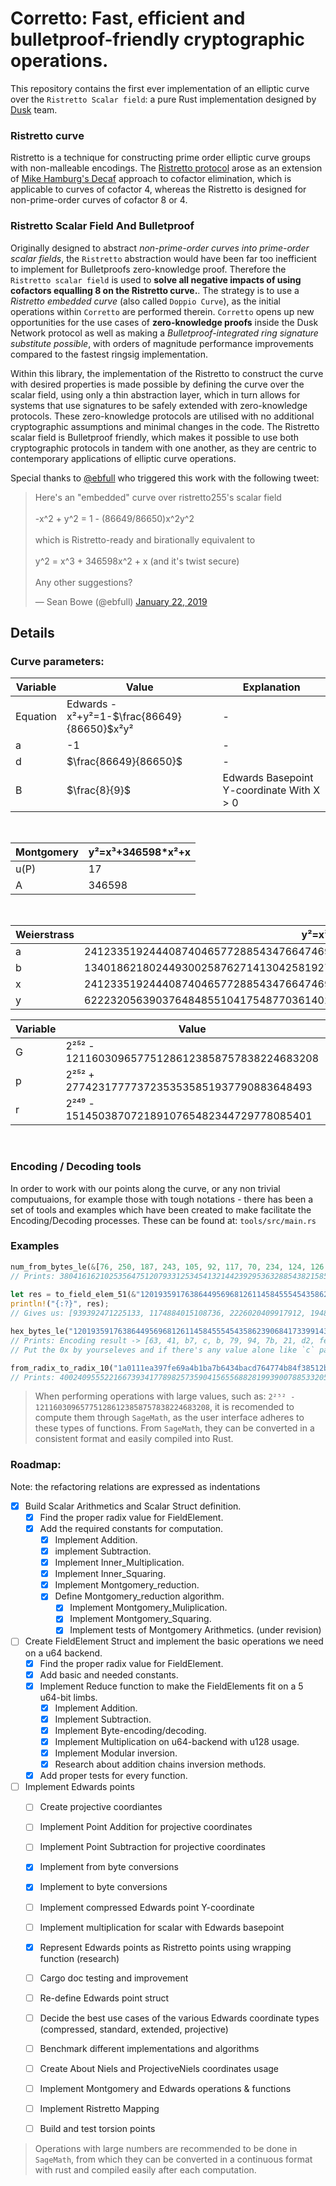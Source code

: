 # Corretto: Fast, efficient and bulletproof-friendly cryptographic operations.

This repository contains the first ever implementation of an elliptic curve over the `Ristretto Scalar field`: a pure Rust implementation designed by [Dusk](https://dusk.network) team.

### Ristretto curve 

Ristretto is a technique for constructing prime order elliptic curve groups with non-malleable encodings. The [Ristretto protocol](https://ristretto.group/ristretto.html) arose as an extension of [Mike Hamburg's Decaf](https://www.shiftleft.org/papers/decaf/decaf.pdf) approach to cofactor elimination, which is applicable to curves of
cofactor 4, whereas the Ristretto is designed for non-prime-order curves of cofactor 8 or 4.

### Ristretto Scalar Field And Bulletproof

Originally designed to abstract _non-prime-order curves into prime-order scalar fields_, the `Ristretto` abstraction would have been far too inefficient to implement for Bulletproofs zero-knowledge proof. Therefore the `Ristretto scalar field` is used to **solve all negative impacts of using cofactors equalling 8 on the Ristretto curve.**. The strategy is to use a _Ristretto embedded curve_ (also called `Doppio Curve`), as the initial operations within `Corretto` are performed therein. `Corretto` opens up new opportunities for the use cases of **zero-knowledge proofs** inside the Dusk Network protocol as well as making a _Bulletproof-integrated ring signature substitute possible_, with orders of magnitude performance improvements compared to the fastest ringsig implementation.

Within this library, the implementation of the Ristretto to construct the curve with desired properties is made possible by 
defining the curve over the scalar field, using only a thin abstraction layer, which in turn allows for systems that use signatures to be safely extended with zero-knowledge protocols. These zero-knowledge protocols are utilised with no additional cryptographic assumptions and minimal changes in the code. The Ristretto scalar field is Bulletproof friendly, which makes it possible to use both cryptographic protocols in tandem with one another, as they are centric to contemporary applications of elliptic curve operations.

Special thanks to [@ebfull](https://github.com/ebfull) who triggered this work with the following tweet:

<blockquote class="twitter-tweet" data-lang="en"><p lang="en" dir="ltr">Here&#39;s an &quot;embedded&quot; curve over ristretto255&#39;s scalar field<br><br>-x^2 + y^2 = 1 - (86649/86650)x^2y^2<br><br>which is Ristretto-ready and birationally equivalent to<br><br>y^2 = x^3 + 346598x^2 + x (and it&#39;s twist secure)<br><br>Any other suggestions?</p>&mdash; Sean Bowe (@ebfull) <a href="https://twitter.com/ebfull/status/1087571257057406976?ref_src=twsrc%5Etfw">January 22, 2019</a></blockquote>

## Details

### Curve parameters:

| Variable | Value | Explanation |
|--|--|--|
| Equation | Edwards -x²+y²=1-$`\frac{86649}{86650}`$x²y² | -|
| a | -1 | - |
| d | $`\frac{86649}{86650}`$ | - |
| B | $`\frac{8}{9}`$ | Edwards Basepoint Y-coordinate With X > 0 | 

<br/>

| Montgomery | y²=x³+346598*x²+x |
|--|--|
| u(P) | 17 | `u` coordinate of the Montgomery Basepoint, X-coordinate | \
| A | 346598 | |

<br/>

| Weierstrass | y²=x³+ax+b |
|--|--|
| a | 2412335192444087404657728854347664746952372119793302535333983646055108025796 | |
| b | 1340186218024493002587627141304258192751317844329612519629993998710484804961 | |
| x | 2412335192444087404657728854347664746952372119793302535333983646095151532546 | |
| y | 6222320563903764848551041754877036140234555813488015858364752483591799173948 | |

| Variable | Value | Explanation |
|--|--|--|
| G | 2²⁵² - 121160309657751286123858757838224683208 | Curve order |
| p | 2²⁵² + 27742317777372353535851937790883648493 | Prime of the field |
| r | 2²⁴⁹ - 15145038707218910765482344729778085401 | Prime of the Sub-Group |\

<br/>

### Encoding / Decoding tools
In order to work with our points along the curve, or any non trivial computuaions, for example those with tough notations - there has been a set of tools and examples which have been created to make facilitate the Encoding/Decoding processes. These can be found at: `tools/src/main.rs` 

### Examples

```rust
num_from_bytes_le(&[76, 250, 187, 243, 105, 92, 117, 70, 234, 124, 126, 180, 87, 149, 62, 249, 16, 149, 138, 56, 26, 87, 14, 76, 251, 39, 168, 74, 176, 202, 26, 84]);
// Prints: 38041616210253564751207933125345413214423929536328854382158537130491690875468
    
let res = to_field_elem_51(&"1201935917638644956968126114584555454358623906841733991436515590915937358637");
println!("{:?}", res);
// Gives us: [939392471225133, 1174884015108736, 2226020409917912, 1948943783348399, 46747909865470]

hex_bytes_le("120193591763864495696812611458455545435862390684173399143651559091593735863735685683568356835683");
// Prints: Encoding result -> [63, 41, b7, c, b, 79, 94, 7b, 21, d2, fe, 7b, c8, 89, c9, 7f, 76, c8, 9b, a3, 58, 18, 39, a, f2, d2, 7c, 17, ed, 7f, 6, c4, 9d, 44, f3, 7c, 85, c2, 67, e]
// Put the 0x by yourseleves and if there's any value alone like `c` padd it with a 0 on the left like: `0x0c`

from_radix_to_radix_10("1a0111ea397fe69a4b1ba7b6434bacd764774b84f38512bf6730d2a0f6b0f6241eabfffeb153ffffb9feffffffffaaab", 16u32);
// Prints: 4002409555221667393417789825735904156556882819939007885332058136124031650490837864442687629129015664037894272559787

```

> When performing operations with large values, such as: `2²⁵² - 121160309657751286123858757838224683208`, it is recomended to compute them through `SageMath`, as the user interface adheres to these types of functions. From `SageMath`, they can be converted in a consistent format and easily compiled into Rust.

### Roadmap:

Note: the refactoring relations are expressed as indentations


- [x] Build Scalar Arithmetics and Scalar Struct definition.
    - [x] Find the proper radix value for FieldElement.
    - [x] Add the required constants for computation.
      - [x] Implement Addition.
      - [x] implement Subtraction.
      - [x] Implement Inner_Multiplication.
      - [x] Implement Inner_Squaring.
      - [x] Implement Montgomery_reduction.
      - [x] Define Montgomery_reduction algorithm.
        - [x] Implement Montgomery_Muliplication.
        - [x] Implement Montgomery_Squaring.
        - [x] Implement tests of Montgomery Arithmetics. (under revision)
- [ ] Create FieldElement Struct and implement the basic operations we need on a u64 backend.
  - [x] Find the proper radix value for FieldElement.
  - [x] Add basic and needed constants.
  - [x] Implement Reduce function to make the FieldElements fit on a 5 u64-bit limbs.
    - [x] Implement Addition.
    - [x] Implement Subtraction.
    - [x] Implement Byte-encoding/decoding.
    - [x] Implement Multiplication on u64-backend with u128 usage.
    - [x] Implement Modular inversion.
    - [x] Research about addition chains inversion methods.
  - [x] Add proper tests for every function.
- [ ] Implement Edwards points
     - [ ] Create projective coordiantes
     - [ ] Implement Point Addition for projective coordinates
     - [ ] Implement Point Subtraction for projective coordinates
     - [x] Implement from byte conversions
     - [x] Implement to byte conversions
     - [ ] Implement compressed Edwards point Y-coordinate 
     - [ ] Implement multiplication for scalar with Edwards basepoint
    - [x] Represent Edwards points as Ristretto points using wrapping function (research)
    - [ ] Cargo doc testing and improvement
    - [ ] Re-define Edwards point struct
    - [ ] Decide the best use cases of the various Edwards coordinate types (compressed, standard, extended, projective)
    - [ ] Benchmark different implementations and algorithms
    - [ ] Create About Niels and ProjectiveNiels coordinates usage
    - [ ] Implement Montgomery and Edwards operations & functions
    - [ ] Implement Ristretto Mapping
    - [ ] Build and test torsion points
   



  

> Operations with large numbers are recommended to be done in `SageMath`, from which they can be converted in a continuous format with rust and compiled easily after each computation. 
